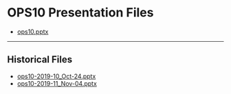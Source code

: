 <!--
This is a machine generated file, and should not be edited, as it will be overwritten with future updates.
-->

# OPS10 Presentation Files

- [ops10.pptx](https://globaleventcdn.blob.core.windows.net/assets/ops/ops10/ops10.pptx)
---
## Historical Files
- [ops10-2019-10_Oct-24.pptx](https://globaleventcdn.blob.core.windows.net/assets/ops/ops10/ops10-2019-10_Oct-24.pptx)
- [ops10-2019-11_Nov-04.pptx](https://globaleventcdn.blob.core.windows.net/assets/ops/ops10/ops10-2019-11_Nov-04.pptx)


